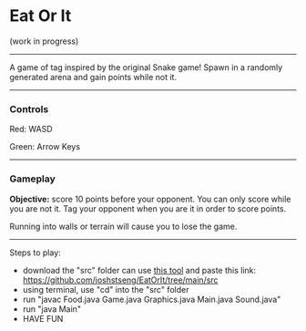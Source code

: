 # Eat Or It
(work in progress)

---
A game of tag inspired by the original Snake game! Spawn in a randomly generated arena and gain points while not it.

---

### Controls
Red: WASD

Green: Arrow Keys

---
### Gameplay
**Objective:** score 10 points before your opponent. You can only score while you are not it. Tag your opponent when you are it in order to score points.

Running into walls or terrain will cause you to lose the game.

---
Steps to play:
- download the "src" folder can use [this tool](https://download-directory.github.io/) and paste this link: https://github.com/joshstseng/EatOrIt/tree/main/src
- using terminal, use "cd" into the "src" folder
- run "javac Food.java Game.java Graphics.java Main.java Sound.java"
- run "java Main"
- HAVE FUN
